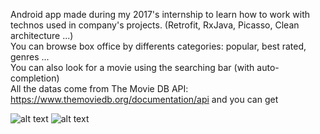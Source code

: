 Android app made during my 2017's internship to learn how to work with technos used in company's projects. (Retrofit, RxJava, Picasso, Clean architecture ...)  
You can browse box office by differents categories: popular, best rated, genres ...  
You can also look for a movie using the searching bar (with auto-completion)  
All the datas come from The Movie DB API: https://www.themoviedb.org/documentation/api and you can get  

![alt text](https://user-images.githubusercontent.com/9326618/30072719-81f70b12-926b-11e7-8204-6b7259822348.png "Best rated movies")
![alt text](https://user-images.githubusercontent.com/9326618/30072703-741f30aa-926b-11e7-937e-d99c7621ebdb.png "Movie details")


